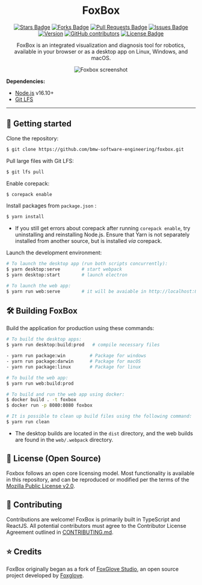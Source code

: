 <h1 align="center">FoxBox</h1>

<div align="center">
  <a href="https://github.com/bmw-software-engineering/foxbox/stargazers"><img src="https://img.shields.io/github/stars/bmw-software-engineering/foxbox" alt="Stars Badge"/></a>
  <a href="https://github.com/bmw-software-engineering/foxbox/network/members"><img src="https://img.shields.io/github/forks/bmw-software-engineering/foxbox" alt="Forks Badge"/></a>
  <a href="https://github.com/bmw-software-engineering/foxbox/pulls"><img src="https://img.shields.io/github/issues-pr/bmw-software-engineering/foxbox" alt="Pull Requests Badge"/></a>
  <a href="https://github.com/bmw-software-engineering/foxbox/issues"><img src="https://img.shields.io/github/issues/bmw-software-engineering/foxbox" alt="Issues Badge"/></a>
  <a href="https://github.com/bmw-software-engineering/foxbox/issues"><img src="https://img.shields.io/github/issues/bmw-software-engineering/foxbox" alt="Version"/></a>
  <a href="https://github.com/bmw-software-engineering/foxbox/graphs/contributors"><img alt="GitHub contributors" src="https://img.shields.io/github/contributors/bmw-software-engineering/foxbox?color=2b9348"></a>
  <a href="https://github.com/bmw-software-engineering/foxbox/blob/master/LICENSE"><img src="https://img.shields.io/github/license/bmw-software-engineering/foxbox?color=2b9348" alt="License Badge"/></a>

  <br />
<p  align="center">
FoxBox is an integrated visualization and diagnosis tool for robotics, available in your browser or as a desktop app on Linux, Windows, and macOS.
</p>
  <p align="center">
    <img alt="Foxbox screenshot" src="resources/screenshot.png">
  </p>
</div>

**Dependencies:**

- [Node.js](https://nodejs.org/en/) v16.10+
- [Git LFS](https://git-lfs.github.com/)

<hr/>

## :rocket: Getting started

Clone the repository:

```sh
$ git clone https://github.com/bmw-software-engineering/foxbox.git
```

Pull large files with Git LFS:

```sh
$ git lfs pull
```

Enable corepack:

```sh
$ corepack enable
```

Install packages from `package.json` :

```sh
$ yarn install
```

- If you still get errors about corepack after running `corepack enable`, try uninstalling and reinstalling Node.js. Ensure that Yarn is not separately installed from another source, but is installed _via_ corepack.

Launch the development environment:

```sh
# To launch the desktop app (run both scripts concurrently):
$ yarn desktop:serve        # start webpack
$ yarn desktop:start        # launch electron

# To launch the web app:
$ yarn run web:serve        # it will be avaiable in http://localhost:8080
```

## :hammer_and_wrench: Building FoxBox

Build the application for production using these commands:

```sh
# To build the desktop apps:
$ yarn run desktop:build:prod   # compile necessary files

- yarn run package:win         # Package for windows
- yarn run package:darwin      # Package for macOS
- yarn run package:linux       # Package for linux

# To build the web app:
$ yarn run web:build:prod

# To build and run the web app using docker:
$ docker build . -t foxbox
$ docker run -p 8080:8080 foxbox

# It is possible to clean up build files using the following command:
$ yarn run clean
```

- The desktop builds are located in the `dist` directory, and the web builds are found in the `web/.webpack` directory.

## :pencil: License (Open Source)

Foxbox follows an open core licensing model. Most functionality is available in this repository, and can be reproduced or modified per the terms of the [Mozilla Public License v2.0](/LICENSE).

## :handshake: Contributing

Contributions are welcome! FoxBox is primarily built in TypeScript and ReactJS. All potential contributors must agree to the Contributor License Agreement outlined in [CONTRIBUTING.md](CONTRIBUTING.md).

## :star: Credits

FoxBox originally began as a fork of [FoxGlove Studio](https://github.com/foxglove/studio), an open source project developed by [Foxglove](https://app.foxglove.dev/).
